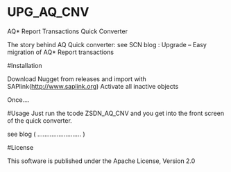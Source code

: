 # UPG_AQ_CNV
AQ* Report Transactions Quick Converter

The story behind AQ Quick converter: see SCN blog : Upgrade – Easy migration of AQ* Report transactions

#Installation

Download Nugget from releases and import with SAPlink(http://www.saplink.org)
Activate all inactive objects


Once....

#Usage
Just run the tcode ZSDN_AQ_CNV and you get into the front screen of the quick converter.

see blog ( ......................... )

#License

This software is published under the Apache License, Version 2.0
